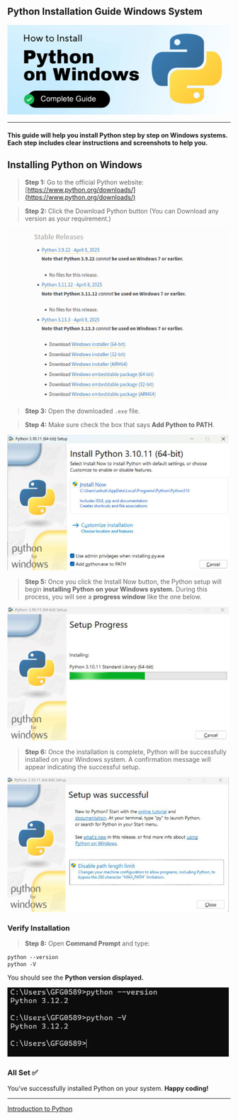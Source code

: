## Python Installation Guide Windows System

![Python Cover Photo](images/winCover.png)

---

#### This guide will help you install **Python** step by step on **Windows** systems. Each step includes clear instructions and screenshots to help you.


## Installing Python on Windows

>  **Step 1:** Go to the official Python website: [https://www.python.org/downloads/](https://www.python.org/downloads/)

> **Step 2:** Click the Download Python button (You can Download any version as your requirement.)

<p>
  <img src="images/setup1.png" alt="Download Python" width="500">
</p>

> **Step 3:** Open the downloaded `.exe` file.

> **Step 4:** Make sure check the box that says **Add Python to PATH**.

<p>
  <img src="images/setup2.jpg" alt="Add Python to PATH" width="500">
</p>


> **Step 5:** Once you click the Install Now button, the Python setup will begin **installing Python on your Windows system.** During this process, you will see a **progress window** like the one below.

<p>
  <img src="images/setup3.jpg" alt="Progress window" width="500">
</p>

> **Step 6:** Once the installation is complete, Python will be successfully installed on your Windows system. A confirmation message will appear indicating the successful setup.

<p>
  <img src="images/setup4.jpg" alt="Installation" width="500">
</p>

### Verify Installation

> **Step 8:** Open **Command Prompt** and type:

```
python --version
python -V
```

 You should see the **Python version displayed.**

<p>
  <img src="images/cmd.png" alt="Python on Windows" width="500">
</p>


### All Set ✅

You’ve successfully installed Python on your system. **Happy coding!**

---

[Introduction to Python](https://github.com/codewithdhruba01/Learn-python-language/tree/master/01_Introduction)